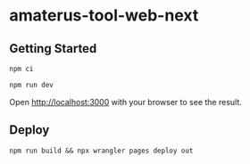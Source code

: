 # amaterus-tool-web-next

## Getting Started

```bash
npm ci

npm run dev
```

Open [http://localhost:3000](http://localhost:3000) with your browser to see the result.

## Deploy

```shell
npm run build && npx wrangler pages deploy out
```
